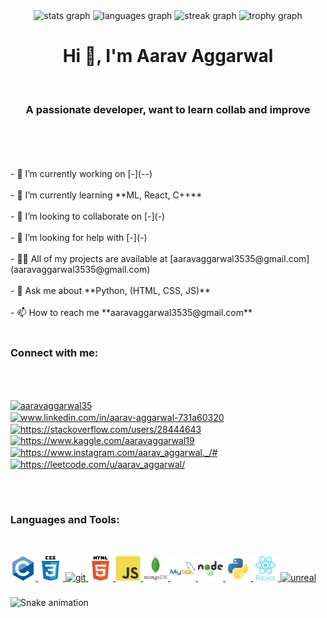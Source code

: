 <div align="center">
  <img src="https://github-readme-stats.vercel.app/api?username=aaravaggarwal3535&hide_title=false&hide_rank=false&show_icons=true&include_all_commits=true&count_private=true&disable_animations=false&theme=dracula&locale=en&hide_border=false&order=1" height="150" alt="stats graph"  />
  <img src="https://github-readme-stats.vercel.app/api/top-langs?username=aaravaggarwal3535&locale=en&hide_title=false&layout=compact&card_width=320&langs_count=5&theme=dracula&hide_border=false&order=2" height="150" alt="languages graph"  />
  <img src="https://streak-stats.demolab.com?user=aaravaggarwal3535&locale=en&mode=daily&theme=dracula&hide_border=false&border_radius=5&order=3" height="150" alt="streak graph"  />
  <img src="https://github-profile-trophy.vercel.app?username=aaravaggarwal3535&theme=dracula&column=-1&row=1&margin-w=8&margin-h=8&no-bg=false&no-frame=false&order=4" height="150" alt="trophy graph"  />
</div>

###

<p align="left"><h1 align="center">Hi 👋, I'm Aarav Aggarwal</h1><br><h3 align="center">A passionate developer, want to learn collab and improve</h3><br><br><br><br>- 🔭 I’m currently working on [-](--)<br><br>- 🌱 I’m currently learning **ML, React, C++**<br><br>- 👯 I’m looking to collaborate on [-](-)<br><br>- 🤝 I’m looking for help with [-](-)<br><br>- 👨‍💻 All of my projects are available at [aaravaggarwal3535@gmail.com](aaravaggarwal3535@gmail.com)<br><br>- 💬 Ask me about **Python, (HTML, CSS, JS)**<br><br>- 📫 How to reach me **aaravaggarwal3535@gmail.com**<br><br><h3 align="left">Connect with me:</h3><br><p align="left"><br><a href="https://twitter.com/aaravaggarwal35" target="blank"><img align="center" src="https://raw.githubusercontent.com/rahuldkjain/github-profile-readme-generator/master/src/images/icons/Social/twitter.svg" alt="aaravaggarwal35" height="30" width="40" /></a><br><a href="https://linkedin.com/in/www.linkedin.com/in/aarav-aggarwal-731a60320" target="blank"><img align="center" src="https://raw.githubusercontent.com/rahuldkjain/github-profile-readme-generator/master/src/images/icons/Social/linked-in-alt.svg" alt="www.linkedin.com/in/aarav-aggarwal-731a60320" height="30" width="40" /></a><br><a href="https://stackoverflow.com/users/https://stackoverflow.com/users/28444643" target="blank"><img align="center" src="https://raw.githubusercontent.com/rahuldkjain/github-profile-readme-generator/master/src/images/icons/Social/stack-overflow.svg" alt="https://stackoverflow.com/users/28444643" height="30" width="40" /></a><br><a href="https://kaggle.com/https://www.kaggle.com/aaravaggarwal19" target="blank"><img align="center" src="https://raw.githubusercontent.com/rahuldkjain/github-profile-readme-generator/master/src/images/icons/Social/kaggle.svg" alt="https://www.kaggle.com/aaravaggarwal19" height="30" width="40" /></a><br><a href="https://instagram.com/https://www.instagram.com/aarav_aggarwal._/#" target="blank"><img align="center" src="https://raw.githubusercontent.com/rahuldkjain/github-profile-readme-generator/master/src/images/icons/Social/instagram.svg" alt="https://www.instagram.com/aarav_aggarwal._/#" height="30" width="40" /></a><br><a href="https://www.leetcode.com/https://leetcode.com/u/aarav_aggarwal/" target="blank"><img align="center" src="https://raw.githubusercontent.com/rahuldkjain/github-profile-readme-generator/master/src/images/icons/Social/leet-code.svg" alt="https://leetcode.com/u/aarav_aggarwal/" height="30" width="40" /></a><br></p><br><br><h3 align="left">Languages and Tools:</h3><br><p align="left"> <a href="https://www.cprogramming.com/" target="_blank" rel="noreferrer"> <img src="https://raw.githubusercontent.com/devicons/devicon/master/icons/c/c-original.svg" alt="c" width="40" height="40"/> </a> <a href="https://www.w3schools.com/css/" target="_blank" rel="noreferrer"> <img src="https://raw.githubusercontent.com/devicons/devicon/master/icons/css3/css3-original-wordmark.svg" alt="css3" width="40" height="40"/> </a> <a href="https://git-scm.com/" target="_blank" rel="noreferrer"> <img src="https://www.vectorlogo.zone/logos/git-scm/git-scm-icon.svg" alt="git" width="40" height="40"/> </a> <a href="https://www.w3.org/html/" target="_blank" rel="noreferrer"> <img src="https://raw.githubusercontent.com/devicons/devicon/master/icons/html5/html5-original-wordmark.svg" alt="html5" width="40" height="40"/> </a> <a href="https://developer.mozilla.org/en-US/docs/Web/JavaScript" target="_blank" rel="noreferrer"> <img src="https://raw.githubusercontent.com/devicons/devicon/master/icons/javascript/javascript-original.svg" alt="javascript" width="40" height="40"/> </a> <a href="https://www.mongodb.com/" target="_blank" rel="noreferrer"> <img src="https://raw.githubusercontent.com/devicons/devicon/master/icons/mongodb/mongodb-original-wordmark.svg" alt="mongodb" width="40" height="40"/> </a> <a href="https://www.mysql.com/" target="_blank" rel="noreferrer"> <img src="https://raw.githubusercontent.com/devicons/devicon/master/icons/mysql/mysql-original-wordmark.svg" alt="mysql" width="40" height="40"/> </a> <a href="https://nodejs.org" target="_blank" rel="noreferrer"> <img src="https://raw.githubusercontent.com/devicons/devicon/master/icons/nodejs/nodejs-original-wordmark.svg" alt="nodejs" width="40" height="40"/> </a> <a href="https://www.python.org" target="_blank" rel="noreferrer"> <img src="https://raw.githubusercontent.com/devicons/devicon/master/icons/python/python-original.svg" alt="python" width="40" height="40"/> </a> <a href="https://reactjs.org/" target="_blank" rel="noreferrer"> <img src="https://raw.githubusercontent.com/devicons/devicon/master/icons/react/react-original-wordmark.svg" alt="react" width="40" height="40"/> </a> <a href="https://unrealengine.com/" target="_blank" rel="noreferrer"> <img src="https://raw.githubusercontent.com/kenangundogan/fontisto/036b7eca71aab1bef8e6a0518f7329f13ed62f6b/icons/svg/brand/unreal-engine.svg" alt="unreal" width="40" height="40"/> </a> </p></p>

###

<img src="https://raw.githubusercontent.com/aaravaggarwal3535/aaravaggarwal3535/output/snake.svg" alt="Snake animation" />

###
